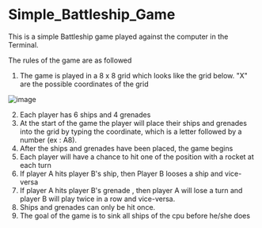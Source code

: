 # Simple_Battleship_Game

This is a simple Battleship game played against the computer in the Terminal.

The rules of the game are as followed 

1) The game is played in a 8 x 8 grid which looks like the grid below. "X" are the possible coordinates of the grid

![image](https://user-images.githubusercontent.com/77070862/113497121-9e016f00-94ce-11eb-98e2-2d8908b73a75.png)

2) Each player has 6 ships and 4 grenades 
4) At the start of the game the player will place their ships and grenades into the grid by typing the coordinate, which is a letter followed by a number (ex : A8).
5) After the ships and grenades have been placed, the game begins 
6) Each player will have a chance to hit one of the position with a rocket at each turn
7) If player A hits player B's ship, then Player B looses a ship and vice-versa
8) If player A hits player B's grenade , then player A will lose a turn and player B will play twice in a row and vice-versa. 
9) Ships and grenades can only be hit once.
10) The goal of the game is to sink all ships of the cpu before he/she does 
